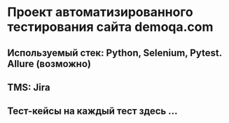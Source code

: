 # Проект автоматизированного тестирования сайта demoqa.com
## Используемый стек: Python, Selenium, Pytest. Allure (возможно)
## TMS: Jira
## Тест-кейсы на каждый тест здесь ...